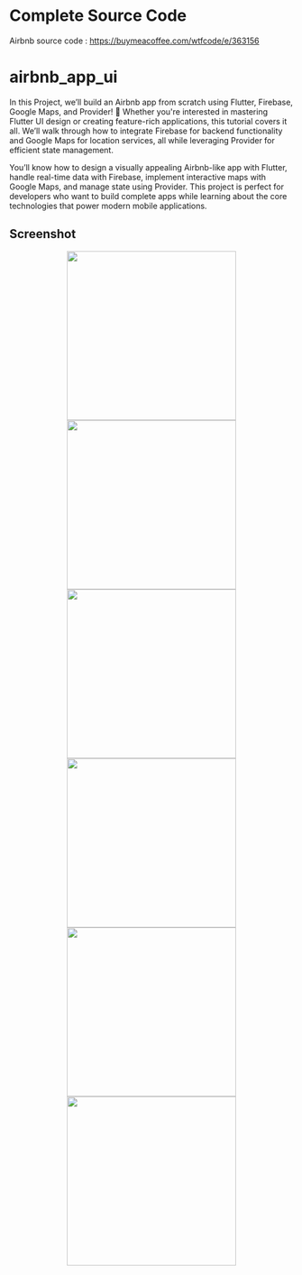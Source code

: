# Complete Source Code 
Airbnb source code : https://buymeacoffee.com/wtfcode/e/363156

# airbnb_app_ui

In this Project, we’ll build an Airbnb app from scratch using Flutter, Firebase, Google Maps, and Provider! 🚀 Whether you're interested in mastering Flutter UI design or creating feature-rich applications, this tutorial covers it all. We’ll walk through how to integrate Firebase for backend functionality and Google Maps for location services, all while leveraging Provider for efficient state management.



You’ll know how to design a visually appealing Airbnb-like app with Flutter, handle real-time data with Firebase, implement interactive maps with Google Maps, and manage state using Provider. This project is perfect for developers who want to build complete apps while learning about the core technologies that power modern mobile applications.

## Screenshot

<div align=center> <img src = 'asset/image1.png' width = '300' >  <img src = 'asset/image2.png' width = '300' >  <img src = 'asset/image3.png' width = '300' ><img src = 'asset/image4.png' width = '300' ><img src = 'asset/image5.png' width = '300' ><img src = 'asset/image6.png' width = '300' >
</div>